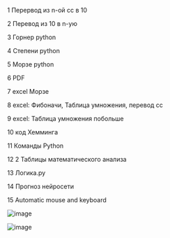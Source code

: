  1 Перервод из n-ой сс в 10
 
 
 2 Перевод из 10 в n-ую
 
 
 3 Горнер python
 
 
 4 Степени python
 
 
 5 Морзе python
 
 
 6 PDF
 
 
 7 excel Морзе
 
 
 8 excel: Фибоначи, Таблица умножения, перевод сс
 
 
 9 excel: Таблица умножения побольше


10 код Хемминга


11 Команды Python


12 2 Таблицы математического анализа


13 Логика.py


14 Прогноз нейросети


15 Automatic mouse and keyboard


![image](https://user-images.githubusercontent.com/114457195/200724128-fcd3093f-85b4-4f4f-94cc-45c1eeddaa9d.png)


![image](https://user-images.githubusercontent.com/114457195/200726300-6d0483cd-023f-4034-9cdd-0f1364cd28a5.png)

